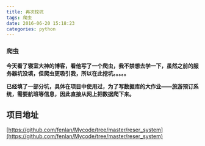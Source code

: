 ```yaml
---
title: 再次挖坑
tags: 爬虫
date: 2016-06-20 15:18:23
categories: python
---
```


### 爬虫

**今天看了寝室大神的博客，看他写了一个爬虫，我不禁想去学一下，虽然之前的服务器坑没填，但爬虫更吸引我，所以在此挖坑。。。。。**

**已经填了一部分坑，具体在项目中使用过，为了写数据库的大作业——旅游预订系统，需要航班等信息，因此直接从网上把数据爬下来。**

## 项目地址
[https://github.com/fenlan/Mycode/tree/master/reser_system](https://github.com/fenlan/Mycode/tree/master/reser_system)